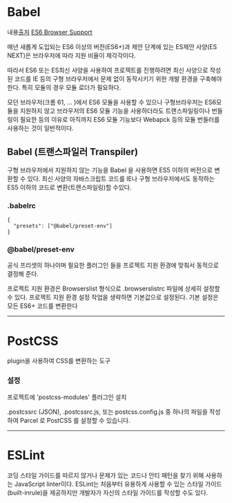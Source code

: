 # Babel

내용[출처](https://poiemaweb.com/es6-babel-webpack-1)  [ES6 Browser Support](https://kangax.github.io/compat-table/es6/)

매년 새롭게 도입되는 ES6 이상의 버전(ES6+)과 제안 단계에 있는 ES제안 사양(ES NEXT)은 브라우저에 따라 지원 비율이 제각각이다.

따라서 ES6 또는 ES최신 사양을 사용하여 프로젝트를 진행하려면 최신 사양으로 작성된 코드를 IE 등의 구형 브라우저에서 문제 없이 동작시키기 위한 개발 환경을 구축해야한다. 특히 모듈의 경우 모듈 로더가 필요하다.

모던 브라우저(크롬 61, ... )에서 ES6 모듈을 사용할 수 있으나 구형브라우저는 ES6모듈을 지원하지 않고 브라우저의 ES6 모듈 기능을 사용하더라도 트랜스파일링이나 번들링이 필요한 등의 이유로 아직까지 ES6 모듈 기능보다 Webapck 등의 모듈 번들러를 사용하는 것이 일반적이다.

## Babel (트랜스파일러 Transpiler)

구형 브라우저에서 지원하지 않는 기능을 Babel 을 사용하면 ES5 이하의 버전으로 변환할 수 있다. 최신 사양의 자바스크립트 코드를 IE나 구형 브라우저에서도 동작하는 ES5 이하의 코드로 변환(트랜스파일링)할 수있다.

### .babelrc

    {
      "presets": ["@babel/preset-env"]
    }

### @babel/preset-env

공식 프리셋의 하나이며 필요한 플러그인 들을 프로젝트 지원 환경에 맞춰서 동적으로 결정해 준다.

프로젝트 지원 환경은 Browserslist 형식으로 .browserslistrc 파일에 상세히 설정할 수 있다. 프로젝트 지원 환경 설정 작업을 생략하면 기본값으로 설정된다. 기본 설정은 모든 ES6+ 코드를 변환한다

---

# PostCSS

plugin을 사용하여 CSS를 변환하는 도구

### 설정

프로젝트에 'postcss-modules' 플러그인 설치 

.postcssrc (JSON), .postcssrc.js, 또는 postcss.config.js 중 하나의 파일을 작성하여 Parcel 로 PostCSS 를 설정할 수 있습니다.

---

# ESLint

코딩 스타일 가이드를 따르지 않거나 문제가 있는 코드나 안티 패턴을 찾기 위해 사용하는 JavaScript linter이다. ESLint는 처음부터 유용하게 사용할 수 있는 스타일 가이드(built-inrule)을 제공하지만 개발자가 자신의 스타일 가이드를 작성할 수도 있다.